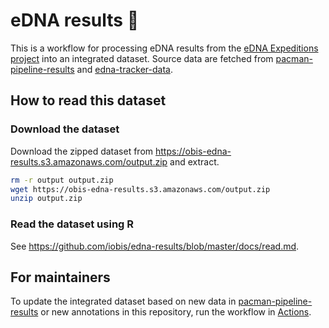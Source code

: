 # eDNA results :tropical_fish:

This is a workflow for processing eDNA results from the [eDNA Expeditions project](https://www.unesco.org/en/edna-expeditions) into an integrated dataset. Source data are fetched from [pacman-pipeline-results](https://github.com/iobis/pacman-pipeline-results) and [edna-tracker-data](https://github.com/iobis/edna-tracker-data).

## How to read this dataset
### Download the dataset

Download the zipped dataset from <https://obis-edna-results.s3.amazonaws.com/output.zip> and extract.

```bash
rm -r output output.zip
wget https://obis-edna-results.s3.amazonaws.com/output.zip
unzip output.zip
```

### Read the dataset using R

See https://github.com/iobis/edna-results/blob/master/docs/read.md.

## For maintainers

To update the integrated dataset based on new data in [pacman-pipeline-results](https://github.com/iobis/pacman-pipeline-results) or new annotations in this repository, run the workflow in [Actions](https://github.com/iobis/edna-results/actions/workflows/run.yml).
